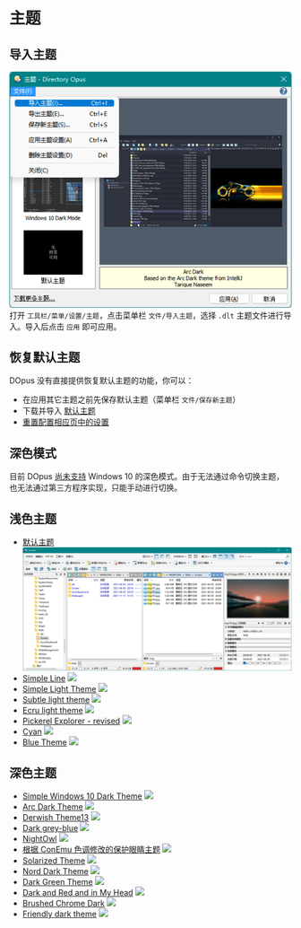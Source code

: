 # 主题
## 导入主题
![](images/主题.png)  
打开 `工具栏/菜单/设置/主题`，点击菜单栏 `文件/导入主题`，选择 `.dlt` 主题文件进行导入。导入后点击 `应用` 即可应用。

## 恢复默认主题
DOpus 没有直接提供恢复默认主题的功能，你可以：
- 在应用其它主题之前先保存默认主题（菜单栏 `文件/保存新主题`）
- 下载并导入 [默认主题](默认主题%20简体中文%20v12.23.dlt)
- [重置配置相应页中的设置](https://resource.dopus.com/t/plain-default-theme/1169)

## 深色模式
目前 DOpus [尚未支持](https://resource.dopus.com/t/respect-windows-system-light-dark-mode-switch-theme/36305) Windows 10 的深色模式。由于无法通过命令切换主题，也无法通过第三方程序实现，只能手动进行切换。

## 浅色主题
- [默认主题](默认主题%20简体中文%20v12.23.dlt)
![](images/默认主题.png)
- [Simple Line](https://resource.dopus.com/t/simple-line-light-style/31652)
![](https://resource.dopus.com/uploads/default/original/3X/a/9/a97eb7fbeeb84184eb1a7d8ca788a0244b2415fb.png)
- [Simple Light Theme](https://resource.dopus.com/t/simple-light-theme/26537)
![](https://resource.dopus.com/uploads/default/original/3X/2/1/21f950bcba04d58150411ed8bd05f696005e327e.png)
- [Subtle light theme](https://resource.dopus.com/t/subtle-light-theme/40189)
![](https://resource.dopus.com/uploads/default/original/3X/2/c/2cfa506ecca871dca89f33c49dd1bfd5613ff50b.jpeg)
- [Ecru light theme](https://resource.dopus.com/t/ecru-light-theme-one-of-very-few-here/40604)
![](https://resource.dopus.com/uploads/default/original/3X/a/f/af6ff701797dd06043f86480b082f051f63c2e13.jpeg)
- [Pickerel Explorer - revised](https://resource.dopus.com/t/pickerel-explorer-revised/40263)
![](https://resource.dopus.com/uploads/default/original/3X/3/2/329502b9519ef6fe7ead4d04a3469b7cdc2951c0.png)
- [Cyan](https://resource.dopus.com/t/cyan-only-color-and-font/29101)
![](https://resource.dopus.com/uploads/default/original/3X/9/3/93cc3ba907cba02633789f9a370176ab3507c628.png)
- [Blue Theme](https://resource.dopus.com/t/blue-theme/40591)
![](https://resource.dopus.com/uploads/default/original/3X/e/6/e6069a3954a35fbeda868df1f44bf2c0f5cf709f.jpeg)

## 深色主题
- [Simple Windows 10 Dark Theme](https://resource.dopus.com/t/simple-windows-10-dark-theme/30055)
![](https://resource.dopus.com/uploads/default/original/3X/c/0/c00f106a549d8bcda2efdc0f4ca35b347762c58f.png)
- [Arc Dark Theme](https://resource.dopus.com/t/arc-dark-theme/35284)
![](https://resource.dopus.com/uploads/default/original/3X/4/e/4e6dda333335609ff1ecc250f705e0ef45767760.png)
- [Derwish Theme13](https://resource.dopus.com/t/derwish-theme13/33161)
![](https://resource.dopus.com/uploads/default/original/3X/7/2/72f22b14c8d45f391adfb64fb3a381f0e1f14ca3.jpeg)
- [Dark grey-blue](https://resource.dopus.com/t/dopus12-3-3-dark-grey-blue/24600)
![](https://resource.dopus.com/uploads/default/original/2X/3/3742e908db4601b49d37ec0ac845800449fb5a1a.jpg)
- [NightOwl](https://resource.dopus.com/t/dopusnightowl-theme-based-on-the-vscode-theme-nightowl/34236)
![](https://resource.dopus.com/uploads/default/original/3X/f/6/f60398d97101c503e8f92808cc24b9ec62751f28.png)
- [根据 ConEmu 色调修改的保护眼睛主题](https://resource.dopus.com/t/conemu/40833)
![](https://resource.dopus.com/uploads/default/original/3X/9/3/93ec4d9e3f4f4bc13a4501f74bd1b89b5289eafc.png)
- [Solarized Theme](https://resource.dopus.com/t/solarized-theme/36479)
![](https://resource.dopus.com/uploads/default/original/3X/0/a/0a0bf755682c3f6f91d258bff6891bf5f8bcc456.png)
- [Nord Dark Theme](https://resource.dopus.com/t/nord-dark-theme/26921)
![](https://resource.dopus.com/uploads/default/original/3X/1/0/10b8f3ec061614564ed56bc4ce13de732b029a73.png)
- [Dark Green Theme](https://resource.dopus.com/t/dark-green-theme/30395)
![](https://resource.dopus.com/uploads/default/original/3X/1/1/11d7bcc3d210f210e2c9f7e67399a1b09caf484d.png)
- [Dark and Red and in My Head](https://resource.dopus.com/t/dark-and-red-and-in-my-head-theme/34520)
![](https://resource.dopus.com/uploads/default/original/3X/9/2/9234a4346a711dc30c4ebd7963fa35ca4550a580.jpeg)
- [Brushed Chrome Dark](https://resource.dopus.com/t/do12-brushed-chrome-dark/24074)
![](https://resource.dopus.com/uploads/default/original/3X/3/3/335a20728d2f06c6d760751fe2a77d2190fe5074.jpg)
- [Friendly dark theme](https://resource.dopus.com/t/friendly-dark-theme/27630)
![](https://resource.dopus.com/uploads/default/original/3X/f/6/f6254042c3943f0e761ec34bed76d9b940395361.png)